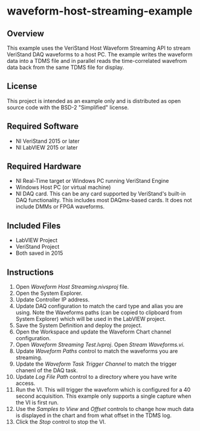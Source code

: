 # waveform-host-streaming-example
## Overview
This example uses the VeriStand Host Waveform Streaming API to stream VeriStand DAQ waveforms to a host PC. The example writes the waveform data into a TDMS file and in parallel reads the time-correlated wavefrom data back from the same TDMS file for display.   

## License
This project is intended as an example only and is distributed as open source code with the BSD-2 "Simplified" license. 

## Required Software
* NI VeriStand 2015 or later
* NI LabVIEW 2015 or later

## Required Hardware
* NI Real-Time target or Windows PC running VeriStand Engine
* Windows Host PC (or virtual machine)
* NI DAQ card. This can be any card supported by VeriStand's built-in DAQ functionality. This includes most DAQmx-based cards. It does not include DMMs or FPGA waveforms. 

## Included Files
* LabVIEW Project
* VeriStand Project 
* Both saved in 2015

## Instructions
1. Open *Waveform Host Streaming.nivsproj* file.
2. Open the System Explorer.
2. Update Controller IP address.
3. Update DAQ configuration to match the card type and alias you are using. Note the Waveforms paths (can be copied to clipboard from System Explorer) which will be used in the LabVIEW project.
4. Save the System Definition and deploy the project.
5. Open the Workspace and update the Waveform Chart channel configuration.
6. Open *Waveform Streaming Test.lvproj*. Open *Stream Waveforms.vi*. 
7. Update *Waveform Paths* control to match the waveforms you are streaming. 
7. Update the *Waveform Task Trigger Channel* to match the trigger chanenl of the DAQ task. 
8. Update *Log File Path* control to a directory where you have write access. 
9. Run the VI. This will trigger the waveform which is configured for a 40 second acquisition. This example only supports a single capture when the VI is first run. 
10. Use the *Samples to View* and *Offset* controls to change how much data is displayed in the chart and from what offset in the TDMS log.
10. Click the *Stop* control to stop the VI. 